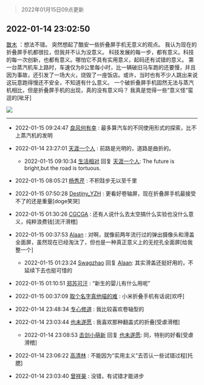 > 2022年01月15日09点更新
<link rel="stylesheet" href="https://cdn.jsdelivr.net/gh/taotie6/sampleJSON@main/css/photo_show.css">
<meta name="referrer" content="no-referrer" />


 ## 2022-01-14 23:02:50 

 [㪚木](https://www.coolapk.com/feed/32826341?shareKey=NDIzMzRmNjU3MWM5NjFlMTlkZDc~) ：想法不错。
突然想起了酷安一些折叠屏手机无意义的观点。
我认为现在的折叠屏手机都很拉，但我并不认为没意义。
科技发展的每一步，都有意义。科技的每一次创新，也都有意义。哪怕它不具有实用意义，起码还有试错的意义。
第一台蒸汽机车上路时，车速仅为8公里每小时，比一辆破旧马车跑的还要慢<!--break-->，并且因为事故，还引发了一场大火，烧毁了一座饭店。或许，当时也有不少人跳出来说这玩意跑得慢还不安全，不知道有什么意义。
一个破折叠屏手机固然无法与蒸汽机相比，但是折叠屏手机的出现，真的没有意义吗？
我真是觉得一些“意义怪”蛮逗的[呲牙] 

<div class="album">
<img class="img-item" src="http://image.coolapk.com/feed/2019/0515/09/1081091_3748_1897@180x122.gif" />
</div>

 ------- 

- 2022-01-15 09:24:47 [良风何有幸](uid=1970048) : 最多算汽车的不同使用形式的探索，比不上蒸汽机的发明 

- 2022-01-14 23:27:01 [天涯一个人](uid=3225865) : 前路是光明的，道路是曲折的。 

    - 2022-01-15 09:10:34 [生活相对](uid=3983943) 回复 [天涯一个人](uid=3225865): The future is bright,but the road is tortuous. 

- 2022-01-15 08:05:21 [杨秀芹](uid=1849145) : 不积跬步无以至千里 

- 2022-01-15 07:50:28 [Destiny_YZH](uid=424012) : 更看好卷轴屏，现在折叠屏手机最接受不了的还是重量[doge笑哭] 

- 2022-01-15 01:30:26 [CGCGA](uid=2462492) : 还有人说什么去太空搞什么实验也没什么意义，纯粹浪费钱[流汗滑稽] 

- 2022-01-15 00:37:53 [Alaan](uid=2552665) : 对啊，就像前两年流行过的弹出摄像头和滑盖全面屏，虽然现在已经淘汰了，但也是一种真正意义上的无挖孔全面屏[给我整一个] 

    - 2022-01-15 01:23:24 [Swagzhao](uid=3229387) 回复 [Alaan](uid=2552665): 其实滑盖还挺好用的，不延续下去也挺可惜的 

- 2022-01-15 01:10:51 [郑苏可汗](uid=678781) : “新生的婴儿有什么用呢” 

- 2022-01-15 00:37:09 [取个名字真他喵的难](uid=2242411) : 小米折叠手机有话说[欢呼] 

- 2022-01-14 23:48:34 [专心修道](uid=3218687) : 我比较喜欢卷轴型的 

- 2022-01-14 23:03:44 [也未遂愿](uid=3056500) : 我喜欢那种翻盖式的折叠[受虐滑稽] 

    - 2022-01-14 23:08:53 [击剑小萌新](uid=3435660) 回复 [也未遂愿](uid=3056500): 同，特别的好看[受虐滑稽] 

- 2022-01-14 23:06:22 [高清林](uid=8114305) : 不能因为“实用主义”去否认一些试错过程[托腮] 

- 2022-01-14 23:03:40 [曾祥昊](uid=6695078) : 没错，有试错才能进步 

